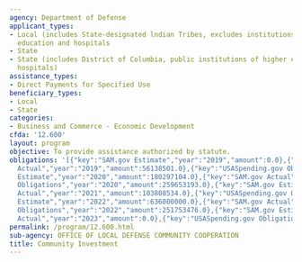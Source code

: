 ```yaml
---
agency: Department of Defense
applicant_types:
- Local (includes State-designated lndian Tribes, excludes institutions of higher
  education and hospitals
- State
- State (includes District of Columbia, public institutions of higher education and
  hospitals)
assistance_types:
- Direct Payments for Specified Use
beneficiary_types:
- Local
- State
categories:
- Business and Commerce - Economic Development
cfda: '12.600'
layout: program
objective: To provide assistance authorized by statute.
obligations: '[{"key":"SAM.gov Estimate","year":"2019","amount":0.0},{"key":"SAM.gov
  Actual","year":"2019","amount":56138501.0},{"key":"USASpending.gov Obligations","year":"2019","amount":80905712.0},{"key":"SAM.gov
  Estimate","year":"2020","amount":180297104.0},{"key":"SAM.gov Actual","year":"2020","amount":255059264.0},{"key":"USASpending.gov
  Obligations","year":"2020","amount":259653193.0},{"key":"SAM.gov Estimate","year":"2021","amount":250000000.0},{"key":"SAM.gov
  Actual","year":"2021","amount":103808534.0},{"key":"USASpending.gov Obligations","year":"2021","amount":139357072.0},{"key":"SAM.gov
  Estimate","year":"2022","amount":636000000.0},{"key":"SAM.gov Actual","year":"2022","amount":251654466.0},{"key":"USASpending.gov
  Obligations","year":"2022","amount":251753476.0},{"key":"SAM.gov Estimate","year":"2023","amount":816500000.0},{"key":"SAM.gov
  Actual","year":"2023","amount":0.0},{"key":"USASpending.gov Obligations","year":"2023","amount":166440776.0}]'
permalink: /program/12.600.html
sub-agency: OFFICE OF LOCAL DEFENSE COMMUNITY COOPERATION
title: Community Investment
---
```

